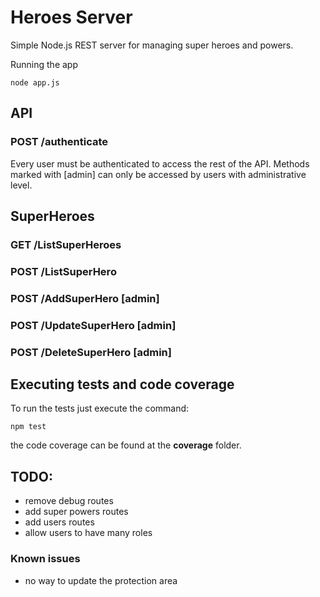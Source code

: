 # Heroes Server

Simple Node.js REST server for managing super heroes and powers.


Running the app
```
node app.js
```

## API
### POST /authenticate
Every user must be authenticated to access the rest of the API.
Methods marked with [admin] can only be accessed by users with administrative level.

## SuperHeroes

### GET /ListSuperHeroes
### POST /ListSuperHero
### POST /AddSuperHero [admin]
### POST /UpdateSuperHero [admin]
### POST /DeleteSuperHero [admin]

## Executing tests and code coverage
To run the tests just execute the command:
```
npm test
```
the code coverage can be found at the **coverage** folder.


## TODO:
- remove debug routes
- add super powers routes
- add users routes
- allow users to have many roles

### Known issues
- no way to update the protection area
